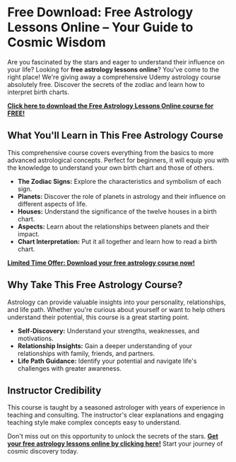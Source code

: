 # Free Download: Free Astrology Lessons Online – Your Guide to Cosmic Wisdom

Are you fascinated by the stars and eager to understand their influence on your life? Looking for **free astrology lessons online**? You've come to the right place! We're giving away a comprehensive Udemy astrology course absolutely free. Discover the secrets of the zodiac and learn how to interpret birth charts.

[**Click here to download the Free Astrology Lessons Online course for FREE!**](https://udemywork.com/free-astrology-lessons-online)

## What You'll Learn in This Free Astrology Course

This comprehensive course covers everything from the basics to more advanced astrological concepts. Perfect for beginners, it will equip you with the knowledge to understand your own birth chart and those of others.

*   **The Zodiac Signs:** Explore the characteristics and symbolism of each sign.
*   **Planets:** Discover the role of planets in astrology and their influence on different aspects of life.
*   **Houses:** Understand the significance of the twelve houses in a birth chart.
*   **Aspects:** Learn about the relationships between planets and their impact.
*   **Chart Interpretation:** Put it all together and learn how to read a birth chart.

[**Limited Time Offer: Download your free astrology course now!**](https://udemywork.com/free-astrology-lessons-online)

## Why Take This Free Astrology Course?

Astrology can provide valuable insights into your personality, relationships, and life path. Whether you're curious about yourself or want to help others understand their potential, this course is a great starting point.

*   **Self-Discovery:** Understand your strengths, weaknesses, and motivations.
*   **Relationship Insights:** Gain a deeper understanding of your relationships with family, friends, and partners.
*   **Life Path Guidance:** Identify your potential and navigate life's challenges with greater awareness.

## Instructor Credibility

This course is taught by a seasoned astrologer with years of experience in teaching and consulting. The instructor's clear explanations and engaging teaching style make complex concepts easy to understand.

Don't miss out on this opportunity to unlock the secrets of the stars. **[Get your free astrology lessons online by clicking here!](https://udemywork.com/free-astrology-lessons-online)** Start your journey of cosmic discovery today.

